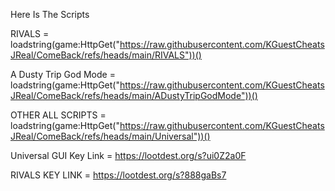 Here Is The Scripts

RIVALS = loadstring(game:HttpGet("https://raw.githubusercontent.com/KGuestCheatsJReal/ComeBack/refs/heads/main/RIVALS"))()

A Dusty Trip God Mode = loadstring(game:HttpGet("https://raw.githubusercontent.com/KGuestCheatsJReal/ComeBack/refs/heads/main/ADustyTripGodMode"))()

OTHER ALL SCRIPTS = loadstring(game:HttpGet("https://raw.githubusercontent.com/KGuestCheatsJReal/ComeBack/refs/heads/main/Universal"))()

Universal GUI Key Link = https://lootdest.org/s?ui0Z2a0F

RIVALS KEY LINK = https://lootdest.org/s?888gaBs7
